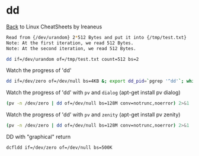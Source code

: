 # dd

[Back](README.md) to Linux CheatSheets by Ireaneus

```bash
Read from {/dev/urandom} 2*512 Bytes and put it into {/tmp/test.txt}
Note: At the first iteration, we read 512 Bytes.
Note: At the second iteration, we read 512 Bytes.
```

```bash
dd if=/dev/urandom of=/tmp/test.txt count=512 bs=2
```

Watch the progress of 'dd'

```bash
dd if=/dev/zero of=/dev/null bs=4KB &; export dd_pid=`pgrep '^dd'`; while [[ -d /proc/$dd_pid ]]; do kill -USR1 $dd_pid && sleep 1 && clear; done
```

Watch the progress of 'dd' with `pv` and `dialog` (apt-get install pv dialog)

```bash
(pv -n /dev/zero | dd of=/dev/null bs=128M conv=notrunc,noerror) 2>&1 | dialog --gauge "Running dd command (cloning), please wait..." 10 70 0
```

Watch the progress of 'dd' with `pv` and `zenity` (apt-get install pv zenity)

```bash
(pv -n /dev/zero | dd of=/dev/null bs=128M conv=notrunc,noerror) 2>&1 | zenity --title 'Running dd command (cloning), please wait...' --progress
```

DD with "graphical" return

```bash
dcfldd if=/dev/zero of=/dev/null bs=500K
```
